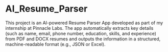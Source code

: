 # AI_Resume_Parser
This project is an AI-powered Resume Parser App developed as part of my internship at Pinnacle Labs.  The app automatically extracts key details (such as name, email, phone number, education, skills, and experience) from PDF and DOCX resumes and outputs the information in a structured, machine-readable format (e.g., JSON or Excel).
